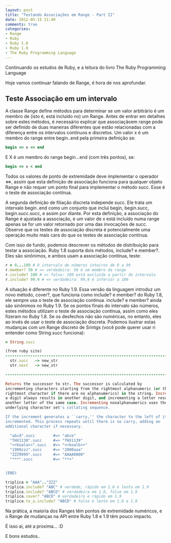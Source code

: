 ```yaml
---
layout: post
title: "Testando Associações em Range - Part II"
date: 2012-05-15 21:49
comments: true
categories:
- Range
- Ruby
- Ruby 1.8
- Ruby 1.9
- The Ruby Programming Language
---
```

<!--more-->
<p>Continuando os estudos de Ruby, e a leitura do livro The Ruby Programming Language</p>

<p>Hoje vamos continuar falando de Range, é hora de nos aprofundar.</p>

<h2>Teste Associação em um intervalo</h2>

A classe Range define métodos para determinar se um valor arbitrário é um membro de (isto é, está incluído no) um Range. Antes de entrar em
detalhes sobre estes métodos, é necessário explicar que associaçãoem range pode ser definido de duas maneiras diferentes que estão relacionadas com a diferença entre os intervalos contínuos e discretos. Um valor x é um membro do range entre begin..end pela primeira definição se:

``` ruby Range
begin <= x <= end
```

E X é um membro do range begin...end (com três pontos), se:

``` ruby Range
begin <= x < end
```

Todos os valores de ponto de extremidade deve implementar o operador <=>, assim que esta definição de associação funciona para qualquer objeto Range e não requer um ponto final para implementar o método succ. Esse é o teste de associação contínua.

A segunda definição de filiação discreta independe succ. Ele trata um intervalo begin..end como um conjunto que inclui begin, begin.succ, begin.succ.succ, e assim por diante. Por esta definição, a associação do Range é ajustada a associação, e um valor de x está incluído numa range apenas se for um valor retornado por uma das invocações de succ. Observe que os testes de associação discreta é potencialmente
uma operação muito mais cara do que os testes de associação contínua.

Com isso de fundo, podemos descrever os métodos de distribuição para testar a associação. Ruby 1.8 suporta dois métodos, include?
e member?. Eles são sinônimos, e ambos usam a associação contínua, teste:

```ruby Range
r = 0...100 # O intervalo de números inteiros de 0 a 99
r.member? 50 # => verdadeira: 50 é um membro da range
r.include? 100 # => falso: 100 está excluída a partir do intervalo
r.include? 99.9 # => verdadeira: 99,9 é inferior a 100
```

A situação é diferente no Ruby 1.9. Essa versão da linguagem introduz um novo método, cover?, que
funciona como include? e member? do Ruby 1.8, ele sempre usa o teste de associação contínua.
include? e member? ainda são sinônimos no Ruby 1.9. Se os pontos finais do intervalo são números, estes métodos utilizam o
teste de associação contínua, assim como eles fizeram no Ruby 1.8. Se os desfechos não são numéricas, no entanto, eles ao invés de
usar o teste de associação discreta. Podemos ilustrar estas mudanças com um Range discreto de Srintgs (você pode querer usar ri entender como String.succ funciona):

``` ruby ri String.succ
= String.succ

(from ruby site)
------------------------------------------------------------------------------
  str.succ   -> new_str
  str.next   -> new_str

------------------------------------------------------------------------------

Returns the successor to str. The successor is calculated by
incrementing characters starting from the rightmost alphanumeric (or the
rightmost character if there are no alphanumerics) in the string. Incrementing
a digit always results in another digit, and incrementing a letter results in
another letter of the same case. Incrementing nonalphanumerics uses the
underlying character set's collating sequence.

If the increment generates a ``carry,'' the character to the left of it is
incremented. This process repeats until there is no carry, adding an
additional character if necessary.

  "abcd".succ        #=> "abce"
  "THX1138".succ     #=> "THX1139"
  "<<koala>>".succ   #=> "<<koalb>>"
  "1999zzz".succ     #=> "2000aaa"
  "ZZZ9999".succ     #=> "AAAA0000"
  "***".succ         #=> "**+"


(END)
```

```ruby Range
triplica = "AAA".."ZZZ"
triplica.include? "ABC" # verdade, rápido em 1.8 e lento em 1.9
triplica.include? "ABCD" # verdadeira em 1.8, false em 1.9
triplica.cover? "ABCD" # verdadeiro e rápido em 1.9
triplica.to_a.include? "ABCD" # false e lento em 1.8 e 1.9
```

Na prática, a maioria dos Ranges têm pontos de extremidade numéricos, e o Range de mudanças na API entre Ruby 1.8
e 1.9 têm pouco impacto.


É isso ai, até a proxima... :D

E bons estudos..